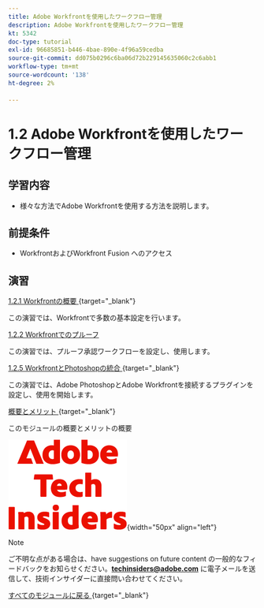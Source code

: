 ```yaml
---
title: Adobe Workfrontを使用したワークフロー管理
description: Adobe Workfrontを使用したワークフロー管理
kt: 5342
doc-type: tutorial
exl-id: 96685851-b446-4bae-890e-4f96a59cedba
source-git-commit: dd075b0296c6ba06d72b229145635060c2c6abb1
workflow-type: tm+mt
source-wordcount: '138'
ht-degree: 2%

---
```


# 1.2 Adobe Workfrontを使用したワークフロー管理

## 学習内容

- 様々な方法でAdobe Workfrontを使用する方法を説明します。

## 前提条件

- WorkfrontおよびWorkfront Fusion へのアクセス

## 演習

[1.2.1 Workfrontの概要 ](./ex1.md){target="_blank"}

この演習では、Workfrontで多数の基本設定を行います。

[1.2.2 Workfrontでのプルーフ](./ex2.md)

この演習では、プルーフ承認ワークフローを設定し、使用します。

[1.2.5 WorkfrontとPhotoshopの統合 ](./ex5.md){target="_blank"}

この演習では、Adobe PhotoshopとAdobe Workfrontを接続するプラグインを設定し、使用を開始します。

[ 概要とメリット ](./summary.md){target="_blank"}

このモジュールの概要とメリットの概要

![ 技術インサイダー ](./../../../assets/images/techinsiders.png){width="50px" align="left"}

>[!NOTE]
>
>ご不明な点がある場合は、have suggestions on future content の一般的なフィードバックをお知らせください。**techinsiders@adobe.com** に電子メールを送信して、技術インサイダーに直接問い合わせてください。

[ すべてのモジュールに戻る ](../../../overview.md){target="_blank"}
